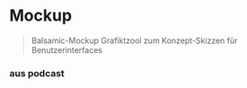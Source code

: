 Mockup
======

> Balsamic-Mockup
Grafiktzool zum Konzept-Skizzen für Benutzerinterfaces

### aus podcast